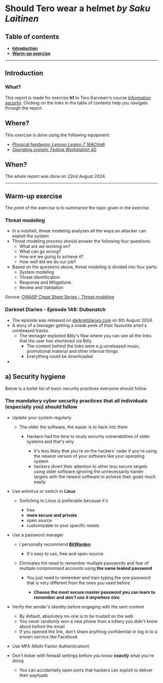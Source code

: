 # Should Tero wear a helmet _by Saku Laitinen_

## Table of contents

- **[Introduction](https://github.com/KebabGarva/Tunkeutumistestaus2024-bgu248/edit/main/h5.md#johdanto)**
- **[Warm-up exercise](https://github.com/KebabGarva/Tunkeutumistestaus2024-bgu248/blob/main/h5.md#Lämmittelytehtävä)**


--------------------------------------------------------------------------------------------------------------------------------------------------

## Introduction

### What?

This report is made for exercise **h1** to Tero Karvinen's course [Information security](https://terokarvinen.com/information-security/). Clicking on the links in the table of contents help you navigate through the report.

## Where?

This exercise is done using the following equipment:

- [*Physical hardware: Lenovo Legion 7 16ACHg6*](https://nanoreview.net/en/laptop/lenovo-legion-7-2021-amd?m=c.1_g.3_r.3_s.3)
- [*Operating system: Fedora Workstation 40*](https://fedoraproject.org/workstation/download)

## When?

The whole report was done on 22nd August 2024.

--------------------------------------------------------------------------------------------------------------------------------------------------

## Warm-up exercise

The point of the exercise is to summarize the topic given in the exercise.

### Threat modeling

- In a nutshell, threat modeling analyzes all the ways an attacker can exploit the system
- Threat modeling process should answer the following four questions:
  - What are we working on?
  - What can go wrong?
  - How are we going to achieve it?
  - How well did we do our job?
- Based on the questions above, threat modeling is divided into four parts:
  - System modeling
  - Threat identification
  - Response and Mitigations
  - Review and Validation

Source: [OWASP Cheat Sheet Series - Threat modeling](https://cheatsheetseries.owasp.org/cheatsheets/Threat_Modeling_Cheat_Sheet.html)

### Darknet Diaries - Episode 148: Dubsnatch

- The episode was released on [darknetdiaries.com](https://darknetdiaries.com/episode/148/) on 6th August 2024.
- A story of a teenager getting a sneak peek of their favourite artist's unreleased tracks
  - The teenager exploited Bitly's flaw where you can see all the links that the user has shortened via Bitly
    - The content behind the links were e.g unreleased music, promotional material and other internal things
    - Everything could be downloaded
- 

## a) Security hygiene

Below is a bullet list of basic security practices everyone should follow

### The mandatory cyber security practices that all individuals (especially you) should follow

- Update your system regularly

  - The older the software, the easier is to hack into them

    - Hackers had the time to study security vulnerabilities of older systems and that's why
    
      - it's less likely that you're on the hackers' radar if you're using the newest version of your software like your operating system
      - hackers divert their attention to other less secure targets using older software ignoring the unnecessarily harder targets with the newest software to achieve their goals much easily

- Use antivirus or switch to **Linux**

  - Switching to Linux is preferable because it's

    - free
    - **more secure and private**
    - open source
    - customizable to your specific needs

- Use a password manager

  - I personally recommend **[BitWarden](https://bitwarden.com/)**

    - It's easy to use, free and open-source
  
  - Eliminates the need to remember multiple passwords and fear of multiple compromised accounts using **the same leaked password**
    
    - You just need to remember and train typing the one password that is very different from the ones you used before
  
      - **Choose the most secure master password you can learn to remember and** ***don't use it anywhere else***
  
- Verify the sender's identity before engaging with the sent content

  - By default, absolutely no-one is to be trusted on the web
  - You never randomly won a new phone from a lottery you didn't know about before the email
  - If you opened the link, don't share anything confidential or log in to a known service like Facebook

- Use MFA (Multi-Factor Authentication)

- Don't tinker with firewall settings before you know ***exactly*** what you're doing
  
  - You can accidentally open ports that hackers can exploit to deliver their payloads
